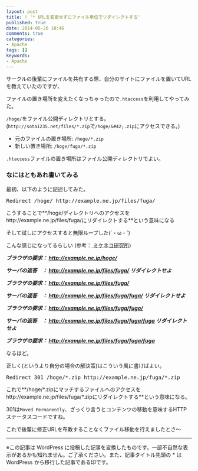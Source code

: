 ```yaml
---
layout: post
title: ! '* URLを変更せずにファイル単位でリダイレクトする'
published: true
date: 2014-05-26 10:46
comments: true
categories:
- Apache
tags: []
keywords:
- Apache
---
```

サークルの後輩にファイルを共有する際、自分のサイトにファイルを置いてURLを教えていたのですが、

ファイルの置き場所を変えたくなっちゃったので`.htaccess`を利用してやってみた。

`/hoge/`をファイル公開ディレクトリとする。(`http://sota1235.net/files/*.zip`で`/hoge/&#42;.zip`にアクセスできる。)


- 元のファイルの置き場所: `/hoge/*.zip`
- 新しい置き場所: `/hoge/fuga/*.zip`


`.htaccess`ファイルの置き場所はファイル公開ディレクトリでよい。

### なにはともあれ書いてみる

最初、以下のように記述してみた。

<pre class="brush: shell; gutter: true; first-line: 1; highlight: []; html-script: false">
Redirect /hoge/ http://example.ne.jp/files/fuga/
</pre>

こうすることで**/hoge/ディレクトリへのアクセスをhttp://example.ne.jp/files/fuga/にリダイレクトする**という意味になる

そして試しにアクセスすると無限ループした(´・ω・`)

こんな感じになってるらしい (参考：[ ミケネコ研究所](http://mikeneko.creator.club.ne.jp/~lab/web/htaccess/redirect.html " ミケネコ研究所"))

<strong><em>ブラウザの要求： http://example.ne.jp/hoge/

サーバの返答　： http://example.ne.jp/files/fuga/ リダイレクトせよ

ブラウザの要求： http://example.ne.jp/files/fuga/

サーバの返答　： http://example.ne.jp/files/fuga/fuga/ リダイレクトせよ

ブラウザの要求： http://example.ne.jp/files/fuga/fuga/

サーバの返答　： http://example.ne.jp/files/fuga/fuga/fuga リダイレクトせよ

ブラウザの要求： http://example.ne.jp/files/fuga/fuga/fuga
</em></strong>

なるほど。

正しく(というより自分の場合の解決策)はこういう風に書けばよい。

<pre class="brush: shell; gutter: true; first-line: 1; highlight: []; html-script: false">
Redirect 301 /hoge/*.zip http://example.ne.jp/fuga/*.zip
</pre>

これで**/hoge/&#42;.zipにマッチするファイルへのアクセスをhttp://example.ne.jp/files/fuga/&#42;.zipにリダイレクトする**という意味になる。

301は`Moved Permanently`、ざっくり言うとコンテンツの移動を意味するHTTPステータスコードですね。

これで後輩に修正URLを布教することなくファイル移動を行えましたとさ〜

---
※この記事は WordPress に投稿した記事を変換したものです。一部不自然な表示があるかも知れません。ご了承ください。また、記事タイトル先頭の * は WordPress から移行した記事である印です。
